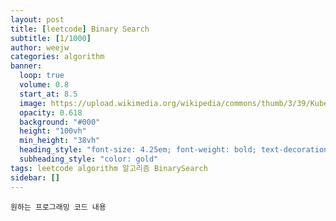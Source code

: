 ```yaml
---
layout: post
title: [leetcode] Binary Search
subtitle: [1/1000]
author: weejw
categories: algorithm
banner:
  loop: true
  volume: 0.8
  start_at: 8.5
  image: https://upload.wikimedia.org/wikipedia/commons/thumb/3/39/Kubernetes_logo_without_workmark.svg/1200px-Kubernetes_logo_without_workmark.svg.png
  opacity: 0.618
  background: "#000"
  height: "100vh"
  min_height: "38vh"
  heading_style: "font-size: 4.25em; font-weight: bold; text-decoration: underline"
  subheading_style: "color: gold"
tags: leetcode algorithm 알고리즘 BinarySearch
sidebar: []
---
```


```원하는 확장자 (ex. py, java, md 등)
원하는 프로그래밍 코드 내용
```
